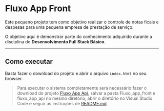# Fluxo App Front

Este pequeno projeto tem como objetivo realizar o controle de notas ficais e despesas para uma pequena empresa de prestação de serviço.

O objetivo aqui é demonstrar parte do conhecimento adquirido durante a disciplina de **Desenvolvimento Full Stack Básico**.

---
## Como executar 

Basta fazer o download do projeto e abrir o arquivo `index.html` no seu browser.

> Para executar o sistema completamente será necessário fazer o download do projeto [Fluxo App Api](https://github.com/RafFerOli/Fluxo_App_Api/tree/main), salvar a pasta Fluxo_app_front e fluxo_app_api no mesmo diretório, abrir o diretório no Visual Studio Code e seguir as instruções de [README.md](https://github.com/RafFerOli/Fluxo_App_Api/blob/main/Fluxo_app_api/README.md).


